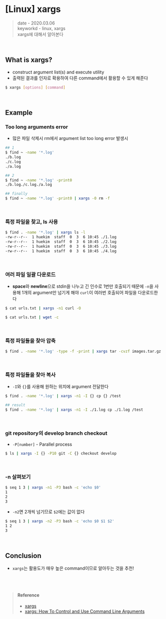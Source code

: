 # [Linux] xargs
> date - 2020.03.06  
> keyworkd - linux, xargs  
> xargs에 대해서 알아본다

<br>

## What is xargs?
* construct argument list(s) and execute utility
* 출력된 결과를 인자로 확용하여 다른 command에서 활용할 수 있게 해준다
```sh
$ xargs [options] [command]
```


<br>

## Example

### Too long arguments error
* 많은 파일 삭제시 rm에서 argument list too long error 발생시
```sh
## 1
$ find ~ -name '*.log'
./b.log
./c.log
./a.log

## 2
$ find ~ -name '*.log' -print0
./b.log./c.log./a.log

## finally
$ find ~ -name '*.log' -print0 | xargs -0 rm -f
```

<br>

### 특정 파일을 찾고, ls 사용
```sh
$ find . -name '*.log' | xargs ls -l
-rw-r--r--  1 huekim  staff  0  3  6 10:45 ./1.log
-rw-r--r--  1 huekim  staff  0  3  6 10:45 ./2.log
-rw-r--r--  1 huekim  staff  0  3  6 10:45 ./3.log
-rw-r--r--  1 huekim  staff  0  3  6 10:45 ./4.log
```

<br>

### 여러 파일 일괄 다운로드
* **space**와 **newline**으로 stdin을 나누고 긴 인수로 1번만 호출되기 때문에 `-n`을 사용해 1개의 argument만 넘기게 해야 `curl`이 여러번 호출되어 파일을 다운로드한다
```sh
$ cat urls.txt | xargs -n1 curl -O

$ cat urls.txt | wget -c
```

<br>

### 특정 파일들을 찾아 압축
```sh
$ find . -name '*.log' -type -f -print | xargs tar -cvzf images.tar.gz
```

<br>

### 특정 파일들을 찾아 복사
* `-I`와 `{}`를 사용해 원하는 위치에 argument 전달한다
```sh
$ find . -name '*.log' | xargs -n1 -I {} cp {} /test

## result
$ find . -name '*.log' | xargs -n1 -I ./1.log cp ./1.log /test
```

<br>

### git repository의 develop branch checkout
* `-P[number]` - Parallel process
```sh
$ ls | xargs -I {} -P10 git -C {} checkout develop
```

<br>

### -n 살펴보기
```sh
$ seq 1 3 | xargs -n1 -P3 bash -c 'echo $0'
1
2
3
```

* `-n2`면 2개씩 넘기므로 `$2`에는 값이 없다
```sh
$ seq 1 3 | xargs -n2 -P3 bash -c 'echo $0 $1 $2'
1 2
3
```


<br>

## Conclusion
* `xargs`는 활용도가 매우 높은 command이므로 알아두는 것을 추천!


<br><br>

> #### Reference
> * [xargs](https://ss64.com/bash/xargs.html)
> * [xargs: How To Control and Use Command Line Arguments](https://www.cyberciti.biz/faq/linux-unix-bsd-xargs-construct-argument-lists-utility/)
